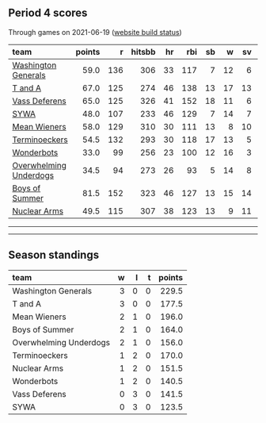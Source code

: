 

## Period 4 scores

Through games on 2021-06-19 ([website build status](https://github.com/brian-bot/pl-site/actions))


|team                                              | points|   r| hitsbb| hr| rbi| sb|  w| sv|  so|   era|  whip|
|:-------------------------------------------------|------:|---:|------:|--:|---:|--:|--:|--:|---:|-----:|-----:|
|[Washington Generals](./washingtongenerals)       |   59.0| 136|    306| 33| 117|  7| 12|  6| 184| 3.353| 1.092|
|[T and A](./tanda)                                |   67.0| 125|    274| 46| 138| 13| 17| 13| 177| 3.596| 1.242|
|[Vass Deferens](./vassdeferens)                   |   65.0| 125|    326| 41| 152| 18| 11|  6| 169| 3.516| 1.198|
|[SYWA](./sywa)                                    |   48.0| 107|    233| 46| 129|  7| 14|  7| 158| 3.666| 1.093|
|[Mean Wieners](./meanwieners)                     |   58.0| 129|    310| 30| 111| 13|  8| 10| 163| 2.777| 1.004|
|[Terminoeckers](./terminoeckers)                  |   54.5| 132|    293| 30| 118| 17| 13|  5| 191| 4.004| 1.146|
|[Wonderbots](./wonderbots)                        |   33.0|  99|    256| 23| 100| 12| 16|  3| 190| 4.179| 1.214|
|[Overwhelming Underdogs](./overwhelmingunderdogs) |   34.5|  94|    273| 26|  93|  5| 14|  8| 180| 3.909| 1.187|
|[Boys of Summer](./boysofsummer)                  |   81.5| 152|    323| 46| 127| 13| 15| 14| 204| 3.645| 1.140|
|[Nuclear Arms](./nucleararms)                     |   49.5| 115|    307| 38| 123| 13|  9| 11| 167| 3.612| 1.322|

* * *
* * *

## Season standings


|team                   |  w|  l|  t| points|
|:----------------------|--:|--:|--:|------:|
|Washington Generals    |  3|  0|  0|  229.5|
|T and A                |  3|  0|  0|  177.5|
|Mean Wieners           |  2|  1|  0|  196.0|
|Boys of Summer         |  2|  1|  0|  164.0|
|Overwhelming Underdogs |  2|  1|  0|  156.0|
|Terminoeckers          |  1|  2|  0|  170.0|
|Nuclear Arms           |  1|  2|  0|  151.5|
|Wonderbots             |  1|  2|  0|  140.5|
|Vass Deferens          |  0|  3|  0|  141.5|
|SYWA                   |  0|  3|  0|  123.5|


